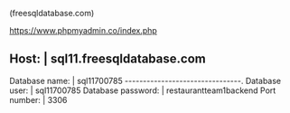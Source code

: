 (freesqldatabase.com)

https://www.phpmyadmin.co/index.php

Host: | sql11.freesqldatabase.com
---------------------------------
Database name: | sql11700785
--------------------------------.
Database user: | sql11700785
Database password: | restaurantteam1backend
Port number: | 3306
